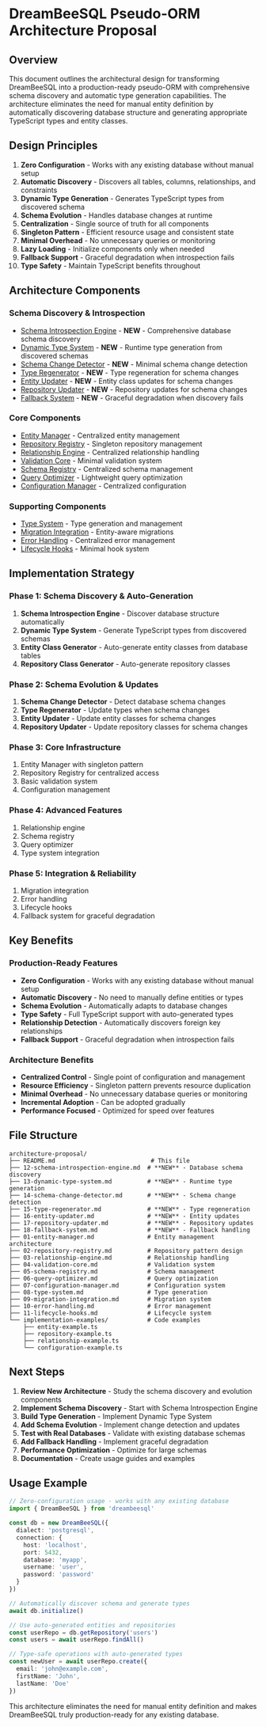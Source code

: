 # DreamBeeSQL Pseudo-ORM Architecture Proposal

## Overview

This document outlines the architectural design for transforming DreamBeeSQL into a production-ready pseudo-ORM with comprehensive schema discovery and automatic type generation capabilities. The architecture eliminates the need for manual entity definition by automatically discovering database structure and generating appropriate TypeScript types and entity classes.

## Design Principles

1. **Zero Configuration** - Works with any existing database without manual setup
2. **Automatic Discovery** - Discovers all tables, columns, relationships, and constraints
3. **Dynamic Type Generation** - Generates TypeScript types from discovered schema
4. **Schema Evolution** - Handles database changes at runtime
5. **Centralization** - Single source of truth for all components
6. **Singleton Pattern** - Efficient resource usage and consistent state
7. **Minimal Overhead** - No unnecessary queries or monitoring
8. **Lazy Loading** - Initialize components only when needed
9. **Fallback Support** - Graceful degradation when introspection fails
10. **Type Safety** - Maintain TypeScript benefits throughout

## Architecture Components

### Schema Discovery & Introspection
- [Schema Introspection Engine](./12-schema-introspection-engine.md) - **NEW** - Comprehensive database schema discovery
- [Dynamic Type System](./13-dynamic-type-system.md) - **NEW** - Runtime type generation from discovered schemas
- [Schema Change Detector](./14-schema-change-detector.md) - **NEW** - Minimal schema change detection
- [Type Regenerator](./15-type-regenerator.md) - **NEW** - Type regeneration for schema changes
- [Entity Updater](./16-entity-updater.md) - **NEW** - Entity class updates for schema changes
- [Repository Updater](./17-repository-updater.md) - **NEW** - Repository updates for schema changes
- [Fallback System](./18-fallback-system.md) - **NEW** - Graceful degradation when discovery fails

### Core Components
- [Entity Manager](./01-entity-manager.md) - Centralized entity management
- [Repository Registry](./02-repository-registry.md) - Singleton repository management
- [Relationship Engine](./03-relationship-engine.md) - Centralized relationship handling
- [Validation Core](./04-validation-core.md) - Minimal validation system
- [Schema Registry](./05-schema-registry.md) - Centralized schema management
- [Query Optimizer](./06-query-optimizer.md) - Lightweight query optimization
- [Configuration Manager](./07-configuration-manager.md) - Centralized configuration

### Supporting Components
- [Type System](./08-type-system.md) - Type generation and management
- [Migration Integration](./09-migration-integration.md) - Entity-aware migrations
- [Error Handling](./10-error-handling.md) - Centralized error management
- [Lifecycle Hooks](./11-lifecycle-hooks.md) - Minimal hook system

## Implementation Strategy

### Phase 1: Schema Discovery & Auto-Generation
1. **Schema Introspection Engine** - Discover database structure automatically
2. **Dynamic Type System** - Generate TypeScript types from discovered schemas
3. **Entity Class Generator** - Auto-generate entity classes from database tables
4. **Repository Class Generator** - Auto-generate repository classes

### Phase 2: Schema Evolution & Updates
1. **Schema Change Detector** - Detect database schema changes
2. **Type Regenerator** - Update types when schema changes
3. **Entity Updater** - Update entity classes for schema changes
4. **Repository Updater** - Update repository classes for schema changes

### Phase 3: Core Infrastructure
1. Entity Manager with singleton pattern
2. Repository Registry for centralized access
3. Basic validation system
4. Configuration management

### Phase 4: Advanced Features
1. Relationship engine
2. Schema registry
3. Query optimizer
4. Type system integration

### Phase 5: Integration & Reliability
1. Migration integration
2. Error handling
3. Lifecycle hooks
4. Fallback system for graceful degradation

## Key Benefits

### Production-Ready Features
- **Zero Configuration** - Works with any existing database without manual setup
- **Automatic Discovery** - No need to manually define entities or types
- **Schema Evolution** - Automatically adapts to database changes
- **Type Safety** - Full TypeScript support with auto-generated types
- **Relationship Detection** - Automatically discovers foreign key relationships
- **Fallback Support** - Graceful degradation when introspection fails

### Architecture Benefits
- **Centralized Control** - Single point of configuration and management
- **Resource Efficiency** - Singleton pattern prevents resource duplication
- **Minimal Overhead** - No unnecessary database queries or monitoring
- **Incremental Adoption** - Can be adopted gradually
- **Performance Focused** - Optimized for speed over features

## File Structure

```
architecture-proposal/
├── README.md                           # This file
├── 12-schema-introspection-engine.md  # **NEW** - Database schema discovery
├── 13-dynamic-type-system.md          # **NEW** - Runtime type generation
├── 14-schema-change-detector.md       # **NEW** - Schema change detection
├── 15-type-regenerator.md             # **NEW** - Type regeneration
├── 16-entity-updater.md               # **NEW** - Entity updates
├── 17-repository-updater.md           # **NEW** - Repository updates
├── 18-fallback-system.md              # **NEW** - Fallback handling
├── 01-entity-manager.md               # Entity management architecture
├── 02-repository-registry.md          # Repository pattern design
├── 03-relationship-engine.md          # Relationship handling
├── 04-validation-core.md              # Validation system
├── 05-schema-registry.md              # Schema management
├── 06-query-optimizer.md              # Query optimization
├── 07-configuration-manager.md        # Configuration system
├── 08-type-system.md                  # Type generation
├── 09-migration-integration.md        # Migration system
├── 10-error-handling.md               # Error management
├── 11-lifecycle-hooks.md              # Lifecycle system
└── implementation-examples/           # Code examples
    ├── entity-example.ts
    ├── repository-example.ts
    ├── relationship-example.ts
    └── configuration-example.ts
```

## Next Steps

1. **Review New Architecture** - Study the schema discovery and evolution components
2. **Implement Schema Discovery** - Start with Schema Introspection Engine
3. **Build Type Generation** - Implement Dynamic Type System
4. **Add Schema Evolution** - Implement change detection and updates
5. **Test with Real Databases** - Validate with existing database schemas
6. **Add Fallback Handling** - Implement graceful degradation
7. **Performance Optimization** - Optimize for large schemas
8. **Documentation** - Create usage guides and examples

## Usage Example

```typescript
// Zero-configuration usage - works with any existing database
import { DreamBeeSQL } from 'dreambeesql'

const db = new DreamBeeSQL({
  dialect: 'postgresql',
  connection: {
    host: 'localhost',
    port: 5432,
    database: 'myapp',
    username: 'user',
    password: 'password'
  }
})

// Automatically discover schema and generate types
await db.initialize()

// Use auto-generated entities and repositories
const userRepo = db.getRepository('users')
const users = await userRepo.findAll()

// Type-safe operations with auto-generated types
const newUser = await userRepo.create({
  email: 'john@example.com',
  firstName: 'John',
  lastName: 'Doe'
})
```

This architecture eliminates the need for manual entity definition and makes DreamBeeSQL truly production-ready for any existing database.
